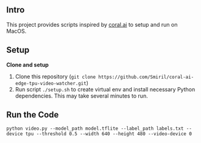 ## Intro

This project provides scripts inspired by [coral.ai](https://coral.ai) to setup and run on MacOS.

## Setup

**Clone and setup**

1. Clone this repository (`git clone https://github.com/Smiril/coral-ai-edge-tpu-video-watcher.git`)
2. Run script `./setup.sh` to create virtual env and install necessary Python dependencies. This may take several minutes to run.

## Run the Code
```
python video.py --model_path model.tflite --label_path labels.txt --device tpu --threshold 0.5 --width 640 --height 480 --video-device 0
```

